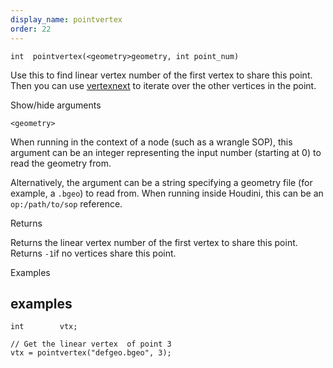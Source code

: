 ```yaml
---
display_name: pointvertex
order: 22
---
```

`int  pointvertex(<geometry>geometry, int point_num)`

Use this to find linear vertex number of the first vertex to share this point.
Then you can use [vertexnext](vertexnext.html "Returns the linear vertex number of the next vertex sharing a point with a given vertex.") to iterate over the other vertices in the point.

Show/hide arguments

`<geometry>`

When running in the context of a node (such as a wrangle SOP), this argument can be an integer representing the input number (starting at 0) to read the geometry from.

Alternatively, the argument can be a string specifying a geometry file (for example, a `.bgeo`) to read from. When running inside Houdini, this can be an `op:/path/to/sop` reference.

Returns

Returns the linear vertex number of the first vertex to share this point.
Returns `-1`if no vertices share this point.

Examples

## examples

```vex
int        vtx;

// Get the linear vertex  of point 3
vtx = pointvertex("defgeo.bgeo", 3);

```

